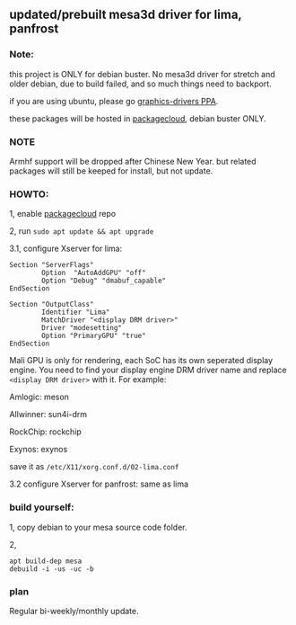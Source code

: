 ## updated/prebuilt mesa3d driver for lima, panfrost

### Note:

this project is ONLY for debian buster. No mesa3d driver for stretch and older debian, due to build failed, and so much things need to backport.

if you are using ubuntu, please go [graphics-drivers PPA](https://launchpad.net/~oibaf/+archive/ubuntu/graphics-drivers).

these packages will be hosted in [packagecloud](https://packagecloud.io/zhangn1985/mesa), debian buster ONLY.

### NOTE

Armhf support will be dropped after Chinese New Year. but related packages will still be keeped for install, but not update.


### HOWTO:

1, enable [packagecloud](https://packagecloud.io/zhangn1985/mesa) repo

2, run `sudo apt update && apt upgrade`

3.1, configure Xserver for lima:

```
Section "ServerFlags"
        Option  "AutoAddGPU" "off"
        Option "Debug" "dmabuf_capable"
EndSection

Section "OutputClass"
        Identifier "Lima"
        MatchDriver "<display DRM driver>"
        Driver "modesetting"
        Option "PrimaryGPU" "true"
EndSection
```

Mali GPU is only for rendering, each SoC has its own seperated display engine. You need to find your display engine DRM driver name and replace `<display DRM driver>` with it. For example:

Amlogic: meson

Allwinner: sun4i-drm

RockChip: rockchip

Exynos: exynos

save it as `/etc/X11/xorg.conf.d/02-lima.conf`

3.2 configure Xserver for panfrost: same as lima

### build yourself:

1, copy debian to your mesa source code folder.

2,

```
apt build-dep mesa
debuild -i -us -uc -b
```

### plan

Regular bi-weekly/monthly update.
